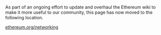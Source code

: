 As part of an ongoing effort to update and overhaul the Ethereum wiki to make it more useful to our community, this page has now moved to the following location.

[ethereum.org/networking](https://ethereum.org/en/developers/docs/networking-layer/)